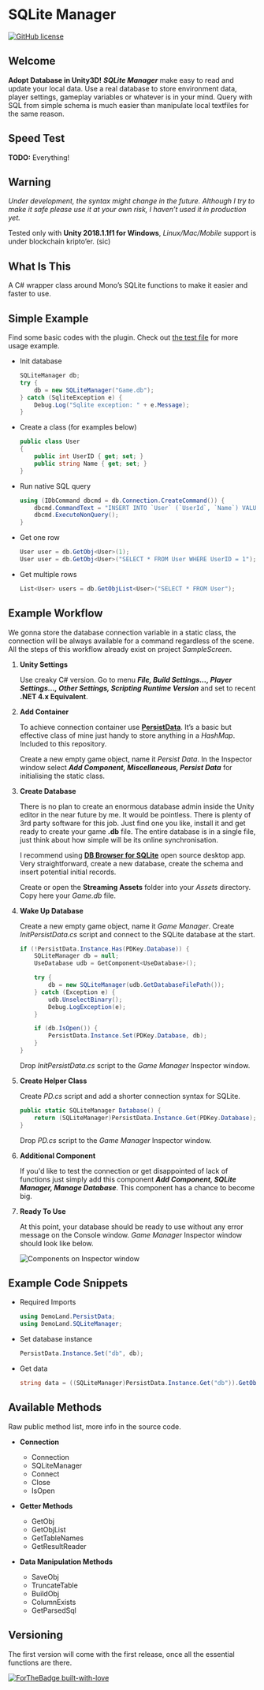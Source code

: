 SQLite Manager
==============

[![GitHub license](https://img.shields.io/github/license/Naereen/StrapDown.js.svg)](https://github.com/Naereen/StrapDown.js/blob/master/LICENSE)

## Welcome

**Adopt Database in Unity3D!** ***SQLite Manager*** make easy to read and update your local data. Use a real database to store environment data, player settings, gameplay variables or whatever is in your mind. Query with SQL from simple schema is much easier than manipulate local textfiles for the same reason.

## Speed Test

****TODO:**** Everything!

## Warning

_Under development, the syntax might change in the future. Although I try to make it safe please use it at your own risk, I haven’t used it in production yet._

Tested only with **Unity 2018.1.1f1 for Windows**, *Linux/Mac/Mobile* support is under blockchain kripto’er. (sic)

## What Is This

A C# wrapper class around Mono’s SQLite functions to make it easier and faster to use.

## Simple Example

Find some basic codes with the plugin. Check out [the test file](https://github.com/SubZtep/SQLiteManager/blob/master/Assets/DemoLand/SQLiteManager/Tests/Editor/SQLiteManagerTest.cs) for more usage example.

- Init database
	```csharp
	SQLiteManager db;
	try {
		db = new SQLiteManager("Game.db");
	} catch (SqliteException e) {
		Debug.Log("Sqlite exception: " + e.Message);
	}
	```

- Create a class (for examples below)
	```csharp
	public class User
	{
		public int UserID { get; set; }
		public string Name { get; set; }
	}
	```

- Run native SQL query
	```csharp
	using (IDbCommand dbcmd = db.Connection.CreateCommand()) {
		dbcmd.CommandText = "INSERT INTO `User` (`UserId`, `Name`) VALUES (1, 'John Doe'), (2, 'Jane Doe');";
		dbcmd.ExecuteNonQuery();
	}
	```

- Get one row
	```csharp
	User user = db.GetObj<User>(1);
	User user = db.GetObj<User>("SELECT * FROM User WHERE UserID = 1");
	```

- Get multiple rows
	```csharp
	List<User> users = db.GetObjList<User>("SELECT * FROM User");
	```

## Example Workflow

We gonna store the database connection variable in a static class, the connection will be always available for a command regardless of the scene. All the steps of this workflow already exist on project _SampleScreen_.

1. **Unity Settings**

	Use creaky C# version. Go to menu ***_File, Build Settings..., Player Settings..., Other Settings, Scripting Runtime Version_*** and set to recent **.NET 4.x Equivalent**.

2. **Add Container**

	To achieve connection container use **[PersistData](https://github.com/SubZtep/PersistData)**. It’s a basic but effective class of mine just handy to store anything in a _HashMap_. Included to this repository.

	Create a new empty game object, name it _Persist Data_. In the Inspector window select ***Add Component, Miscellaneous, Persist Data*** for initialising the static class.

3. **Create Database**

	There is no plan to create an enormous database admin inside the Unity editor in the near future by me. It would be pointless. There is plenty of 3rd party software for this job. Just find one you like, install it and get ready to create your game **.db** file. The entire database is in a single file, just think about how simple will be its online synchronisation.

	I recommend using **[DB Browser for SQLite](http://sqlitebrowser.org/)** open source desktop app. Very straightforward, create a new database, create the schema and insert potential initial records.

	Create or open the **Streaming Assets** folder into your *Assets* directory. Copy here your *Game.db* file.

4. **Wake Up Database**

	Create a new empty game object, name it _Game Manager_. Create _InitPersistData.cs_ script and connect to the SQLite database at the start.

	```csharp
	if (!PersistData.Instance.Has(PDKey.Database)) {
		SQLiteManager db = null;
		UseDatabase udb = GetComponent<UseDatabase>();

		try {
			db = new SQLiteManager(udb.GetDatabaseFilePath());
		} catch (Exception e) {
			udb.UnselectBinary();
			Debug.LogException(e);
		}

		if (db.IsOpen()) {
			PersistData.Instance.Set(PDKey.Database, db);
		}
	}
	```

	Drop _InitPersistData.cs_ script to the _Game Manager_ Inspector window.

5. **Create Helper Class**

	Create _PD.cs_ script and add a shorter connection syntax for SQLite.

	```csharp
	public static SQLiteManager Database() {
		return (SQLiteManager)PersistData.Instance.Get(PDKey.Database);
	}
	```

	Drop _PD.cs_ script to the _Game Manager_ Inspector window.

6. **Additional Component**

	If you'd like to test the connection or get disappointed of lack of functions just simply add this component ***Add Component, SQLite Manager, Manage Database***. This component has a chance to become big.

7. **Ready To Use**

	At this point, your database should be ready to use without any error message on the Console window. _Game Manager_ Inspector window should look like below.

	![Components on Inspector window](https://cdn.rawgit.com/SubZtep/SQLiteManager/279412aa/docs/img/plugin_screen.png?raw=true)

## Example Code Snippets

- Required Imports
	```csharp
	using DemoLand.PersistData;
	using DemoLand.SQLiteManager;
	```

- Set database instance
	```csharp
	PersistData.Instance.Set("db", db);
	```

- Get data
	```csharp
	string data = ((SQLiteManager)PersistData.Instance.Get("db")).GetObj<User>(1).Name;
	```

## Available Methods

Raw public method list, more info in the source code.

- **Connection**
	- Connection
	- SQLiteManager
	- Connect
	- Close
	- IsOpen

- **Getter Methods**
	- GetObj
	- GetObjList
	- GetTableNames
	- GetResultReader

- **Data Manipulation Methods**
	- SaveObj
	- TruncateTable
	- BuildObj
	- ColumnExists
	- GetParsedSql

## Versioning

The first version will come with the first release, once all the essential functions are there.

[![ForTheBadge built-with-love](http://ForTheBadge.com/images/badges/built-with-love.svg)](https://GitHub.com/SubZtep/)
